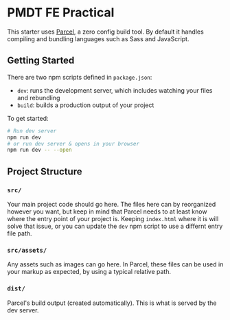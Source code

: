 # PMDT FE Practical
This starter uses [Parcel](https://parceljs.org/), a zero config build tool. By default it handles compiling and bundling languages such as Sass and JavaScript. 

## Getting Started

There are two npm scripts defined in `package.json`:
- `dev`: runs the development server, which includes watching your files and rebundling
- `build`: builds a production output of your project

To get started:

```bash
# Run dev server
npm run dev
# or run dev server & opens in your browser
npm run dev -- --open 
```

## Project Structure

### `src/`
Your main project code should go here. The files here can by reorganized however you want, but keep in mind that Parcel needs to at least know where the entry point of your project is. Keeping `index.html` where it is will solve that issue, or you can update the `dev` npm script to use a differnt entry file path.

### `src/assets/`
Any assets such as images can go here. In Parcel, these files can be used in your markup as expected, by using a typical relative path. 

### `dist/`
Parcel's build output (created automatically). This is what is served by the dev server.